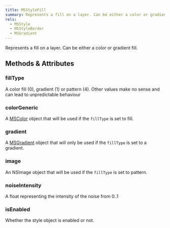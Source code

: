 ```yaml
---
title: MSStyleFill
summary: Represents a fill on a layer. Can be either a color or gradient fill.
rels:
  - MSStyle
  - MSStyleBorder
  - MSGradient
---
```


Represents a fill on a layer. Can be either a color or gradient fill.

## Methods & Attributes

### fillType

A color fill (0), gradient (1) or pattern (4). Other values make no sense and can lead to unpredictable behaviour

### colorGeneric

A [MSColor](/reference/MSColor/) object that will be used if the `fillType` is set to fill.

### gradient

A [MSGradient](/reference/MSGradient/) object that will only be used if the `fillType` is set to a gradient.

### image

An NSImage object that will be used if the `fillType` is set to pattern.

### noiseIntensity

A float representing the intensity of the noise from 0..1

### isEnabled

Whether the style object is enabled or not.
